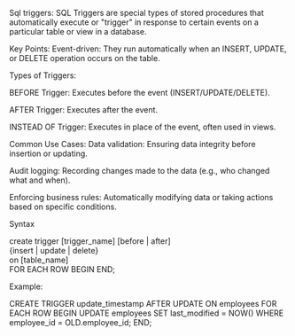 Sql triggers:  SQL Triggers are special types of stored procedures that automatically execute or "trigger" in response to certain events on a particular table or view in a database.

Key Points:
Event-driven: They run automatically when an INSERT, UPDATE, or DELETE operation occurs on the table.

Types of Triggers:

BEFORE Trigger: Executes before the event (INSERT/UPDATE/DELETE).

AFTER Trigger: Executes after the event.

INSTEAD OF Trigger: Executes in place of the event, often used in views.

Common Use Cases:
Data validation: Ensuring data integrity before insertion or updating.

Audit logging: Recording changes made to the data (e.g., who changed what and when).

Enforcing business rules: Automatically modifying data or taking actions based on specific conditions.

Syntax

create trigger [trigger_name] 
[before | after]  
{insert | update | delete}  
on [table_name]  
FOR EACH ROW
BEGIN
END;

Example:

CREATE TRIGGER update_timestamp
AFTER UPDATE ON employees
FOR EACH ROW
BEGIN
   UPDATE employees SET last_modified = NOW() WHERE employee_id = OLD.employee_id;
END;
